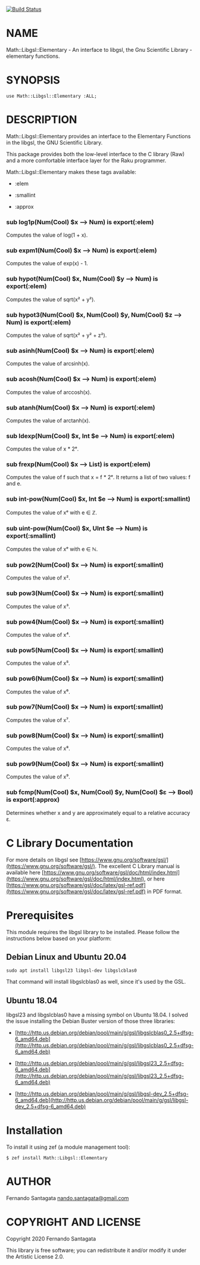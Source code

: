 [![Build Status](https://travis-ci.org/frithnanth/raku-Math-Libgsl-Elementary.svg?branch=master)](https://travis-ci.org/frithnanth/raku-Math-Libgsl-Elementary)

NAME
====

Math::Libgsl::Elementary - An interface to libgsl, the Gnu Scientific Library - elementary functions.

SYNOPSIS
========

```perl6
use Math::Libgsl::Elementary :ALL;
```

DESCRIPTION
===========

Math::Libgsl::Elementary provides an interface to the Elementary Functions in the libgsl, the GNU Scientific Library.

This package provides both the low-level interface to the C library (Raw) and a more comfortable interface layer for the Raku programmer.

Math::Libgsl::Elementary makes these tags available:

  * :elem

  * :smallint

  * :approx

### sub log1p(Num(Cool) $x --> Num) is export(:elem)

Computes the value of log(1 + x).

### sub expm1(Num(Cool) $x --> Num) is export(:elem)

Computes the value of exp(x) - 1.

### sub hypot(Num(Cool) $x, Num(Cool) $y --> Num) is export(:elem)

Computes the value of sqrt(x² + y²).

### sub hypot3(Num(Cool) $x, Num(Cool) $y, Num(Cool) $z --> Num) is export(:elem)

Computes the value of sqrt(x² + y² + z²).

### sub asinh(Num(Cool) $x --> Num) is export(:elem)

Computes the value of arcsinh(x).

### sub acosh(Num(Cool) $x --> Num) is export(:elem)

Computes the value of arccosh(x).

### sub atanh(Num(Cool) $x --> Num) is export(:elem)

Computes the value of arctanh(x).

### sub ldexp(Num(Cool) $x, Int $e --> Num) is export(:elem)

Computes the value of x * 2ᵉ.

### sub frexp(Num(Cool) $x --> List) is export(:elem)

Computes the value of f such that x = f * 2ᵉ. It returns a list of two values: f and e.

### sub int-pow(Num(Cool) $x, Int $e --> Num) is export(:smallint)

Computes the value of xᵉ with e ∈ ℤ.

### sub uint-pow(Num(Cool) $x, UInt $e --> Num) is export(:smallint)

Computes the value of xᵉ with e ∈ ℕ.

### sub pow2(Num(Cool) $x --> Num) is export(:smallint)

Computes the value of x².

### sub pow3(Num(Cool) $x --> Num) is export(:smallint)

Computes the value of x³.

### sub pow4(Num(Cool) $x --> Num) is export(:smallint)

Computes the value of x⁴.

### sub pow5(Num(Cool) $x --> Num) is export(:smallint)

Computes the value of x⁵.

### sub pow6(Num(Cool) $x --> Num) is export(:smallint)

Computes the value of x⁶.

### sub pow7(Num(Cool) $x --> Num) is export(:smallint)

Computes the value of x⁷.

### sub pow8(Num(Cool) $x --> Num) is export(:smallint)

Computes the value of x⁸.

### sub pow9(Num(Cool) $x --> Num) is export(:smallint)

Computes the value of x⁹.

### sub fcmp(Num(Cool) $x, Num(Cool) $y, Num(Cool) $ε --> Bool) is export(:approx)

Determines whether x and y are approximately equal to a relative accuracy ε.

C Library Documentation
=======================

For more details on libgsl see [https://www.gnu.org/software/gsl/](https://www.gnu.org/software/gsl/). The excellent C Library manual is available here [https://www.gnu.org/software/gsl/doc/html/index.html](https://www.gnu.org/software/gsl/doc/html/index.html), or here [https://www.gnu.org/software/gsl/doc/latex/gsl-ref.pdf](https://www.gnu.org/software/gsl/doc/latex/gsl-ref.pdf) in PDF format.

Prerequisites
=============

This module requires the libgsl library to be installed. Please follow the instructions below based on your platform:

Debian Linux and Ubuntu 20.04
------------

    sudo apt install libgsl23 libgsl-dev libgslcblas0

That command will install libgslcblas0 as well, since it's used by the GSL.

Ubuntu 18.04
------------

libgsl23 and libgslcblas0 have a missing symbol on Ubuntu 18.04. I solved the issue installing the Debian Buster version of those three libraries:

  * [http://http.us.debian.org/debian/pool/main/g/gsl/libgslcblas0_2.5+dfsg-6_amd64.deb](http://http.us.debian.org/debian/pool/main/g/gsl/libgslcblas0_2.5+dfsg-6_amd64.deb)

  * [http://http.us.debian.org/debian/pool/main/g/gsl/libgsl23_2.5+dfsg-6_amd64.deb](http://http.us.debian.org/debian/pool/main/g/gsl/libgsl23_2.5+dfsg-6_amd64.deb)

  * [http://http.us.debian.org/debian/pool/main/g/gsl/libgsl-dev_2.5+dfsg-6_amd64.deb](http://http.us.debian.org/debian/pool/main/g/gsl/libgsl-dev_2.5+dfsg-6_amd64.deb)

Installation
============

To install it using zef (a module management tool):

    $ zef install Math::Libgsl::Elementary

AUTHOR
======

Fernando Santagata <nando.santagata@gmail.com>

COPYRIGHT AND LICENSE
=====================

Copyright 2020 Fernando Santagata

This library is free software; you can redistribute it and/or modify it under the Artistic License 2.0.

